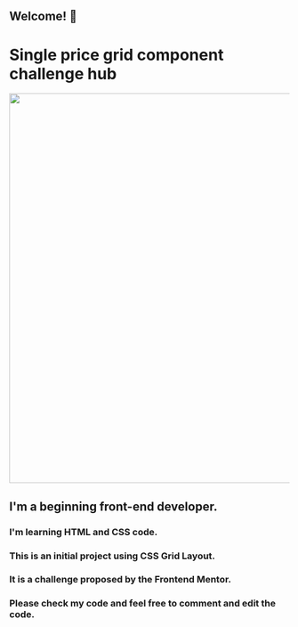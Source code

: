 ## Welcome! 👋

# Single price grid component challenge hub

<div align="center">
<img src="https://user-images.githubusercontent.com/91090905/145271693-ef860df5-2106-4b3c-8b47-0a02aabbb43b.jpg" width="700px" />
</div>


##  I'm a beginning front-end developer.

### I'm learning HTML and CSS code.

### This is an initial project using CSS Grid Layout.

### It is a challenge proposed by the Frontend Mentor.

### Please check my code and feel free to comment and edit the code.



